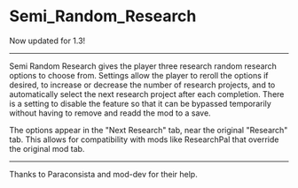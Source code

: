 # Semi_Random_Research

Now updated for 1.3!

---
Semi Random Research gives the player three research random research options to choose from. Settings allow the player to reroll the options if desired, to increase or decrease the number of research projects, and to automatically select the next research project after each completion. There is a setting to disable the feature so that it can be bypassed temporarily without having to remove and readd the mod to a save.
	
The options appear in the "Next Research" tab, near the original "Research" tab. This allows for compatibility with mods like ResearchPal that override the original mod tab.

---

Thanks to Paraconsista and mod-dev for their help.
